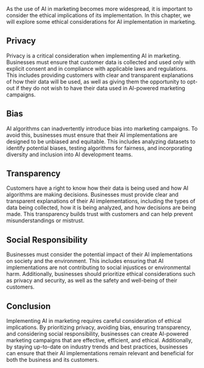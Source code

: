 
As the use of AI in marketing becomes more widespread, it is important to consider the ethical implications of its implementation. In this chapter, we will explore some ethical considerations for AI implementation in marketing.

Privacy
-------

Privacy is a critical consideration when implementing AI in marketing. Businesses must ensure that customer data is collected and used only with explicit consent and in compliance with applicable laws and regulations. This includes providing customers with clear and transparent explanations of how their data will be used, as well as giving them the opportunity to opt-out if they do not wish to have their data used in AI-powered marketing campaigns.

Bias
----

AI algorithms can inadvertently introduce bias into marketing campaigns. To avoid this, businesses must ensure that their AI implementations are designed to be unbiased and equitable. This includes analyzing datasets to identify potential biases, testing algorithms for fairness, and incorporating diversity and inclusion into AI development teams.

Transparency
------------

Customers have a right to know how their data is being used and how AI algorithms are making decisions. Businesses must provide clear and transparent explanations of their AI implementations, including the types of data being collected, how it is being analyzed, and how decisions are being made. This transparency builds trust with customers and can help prevent misunderstandings or mistrust.

Social Responsibility
---------------------

Businesses must consider the potential impact of their AI implementations on society and the environment. This includes ensuring that AI implementations are not contributing to social injustices or environmental harm. Additionally, businesses should prioritize ethical considerations such as privacy and security, as well as the safety and well-being of their customers.

Conclusion
----------

Implementing AI in marketing requires careful consideration of ethical implications. By prioritizing privacy, avoiding bias, ensuring transparency, and considering social responsibility, businesses can create AI-powered marketing campaigns that are effective, efficient, and ethical. Additionally, by staying up-to-date on industry trends and best practices, businesses can ensure that their AI implementations remain relevant and beneficial for both the business and its customers.
